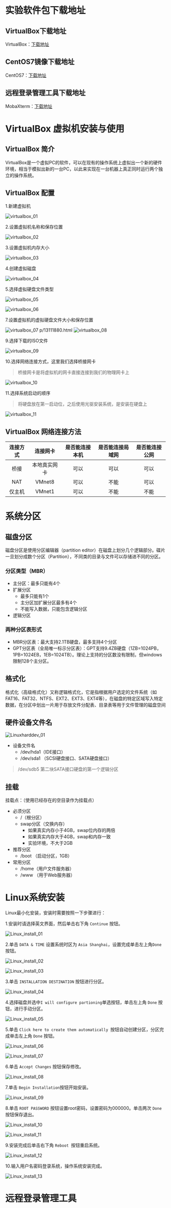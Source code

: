 # 实验软件包下载地址

## VirtualBox下载地址
VirtualBox：[下载地址](https://download.virtualbox.org/virtualbox/6.1.10/VirtualBox-6.1.10-138449-Win.exe)

## CentOS7镜像下载地址

CentOS7：[下载地址](https://mirrors.tuna.tsinghua.edu.cn/centos/7/isos/x86_64/CentOS-7-x86_64-Everything-2003.iso)

## 远程登录管理工具下载地址

MobaXterm：[下载地址](https://mobaxterm.mobatek.net/download.html)

# VirtualBox 虚拟机安装与使用

## VirtualBox 简介

VirtualBox是一个虚拟PC的软件，可以在现有的操作系统上虚拟出一个新的硬件环境，相当于模拟出新的一台PC，以此来实现在一台机器上真正同时运行两个独立的操作系统。

## VirtualBox 配置

1.新建虚拟机

![virtualbox_01](https://cdn.jsdelivr.net/gh/ylighgh/BlogParkCDN@master/images/virtualbox_01.png)

2.设置虚拟机名称和保存位置

![virtualbox_02](https://cdn.jsdelivr.net/gh/ylighgh/BlogParkCDN@master/images/virtualbox_02.png)

3.设置虚拟机内存大小

![virtualbox_03](https://cdn.jsdelivr.net/gh/ylighgh/BlogParkCDN@master/images/virtualbox_03.png)

4.创建虚拟磁盘

![virtualbox_04](https://cdn.jsdelivr.net/gh/ylighgh/BlogParkCDN@master/images/virtualbox_04.png)

5.选择虚拟硬盘文件类型

![virtualbox_05](https://cdn.jsdelivr.net/gh/ylighgh/BlogParkCDN@master/images/virtualbox_05.png)

![virtualbox_06](https://cdn.jsdelivr.net/gh/ylighgh/BlogParkCDN@master/images/virtualbox_06.png)

7.设置虚拟机的虚拟硬盘文件大小和保存位置

![virtualbox_07](https://cdn.jsdelivr.net/gh/ylighgh/BlogParkCDN@master/images/virtualbox_07.png)
p/13111880.html
![virtualbox_08](https://cdn.jsdelivr.net/gh/ylighgh/BlogParkCDN@master/images/virtualbox_08.png)

9.选择下载的ISO文件

![virtualbox_09](https://cdn.jsdelivr.net/gh/ylighgh/BlogParkCDN@master/images/virtualbox_09.png)

10.选择网络连接方式，这里我们选择桥接网卡
>桥接网卡是将虚拟机的网卡直接连接到我们的物理网卡上

![virtualbox_10](https://cdn.jsdelivr.net/gh/ylighgh/BlogParkCDN@master/images/virtualbox_10.png)

11.选择系统启动的顺序
>将硬盘放在第一启动位，之后使用光驱安装系统，是安装在硬盘上

![virtualbox_11](https://cdn.jsdelivr.net/gh/ylighgh/BlogParkCDN@master/images/virtualbox_11.png)


## VirtualBox 网络连接方法

| 连接方式 | 连接网卡 |是否能连接本机 |是否能连接局域网 |是否能连接公网 |
| :----:|:----: | :----: | :----: |  :----: | 
| 桥接 | 本地真实网卡 |可以 |可以 |可以 |
| NAT | VMnet8 |可以 |不能 |可以 |
| 仅主机 | VMnet1|可以 |不能 |不能 |

# 系统分区

## 磁盘分区

磁盘分区是使用分区编辑器（partition editor）在磁盘上划分几个逻辑部分。碟片一旦划分成数个分区（Partition），不同类的目录与文件可以存储进不同的分区。
 
### 分区类型（MBR）

- 主分区：最多只能有4个
- 扩展分区
    - 最多只能有1个
    - 主分区加扩展分区最多有4个
    - 不能写入数据，只能包含逻辑分区
- 逻辑分区

### 两种分区表形式

* MBR分区表：最大支持2.1TB硬盘，最多支持4个分区
* GPT分区表（全局唯一标示分区表）：GPT支持9.4ZB硬盘（1ZB=1024PB，1PB=1024EB，1EB=1024TB）。理论上支持的分区数没有限制，但windows限制128个主分区。
 
## 格式化

格式化（高级格式化）又称逻辑格式化，它是指根据用户选定的文件系统（如FAT16、FAT32、NTFS、EXT2、EXT3、EXT4等），在磁盘的特定区域写入特定数据，在分区中划出一片用于存放文件分配表、目录表等用于文件管理的磁盘空间

## 硬件设备文件名

![Linuxharddev_01](https://cdn.jsdelivr.net/gh/ylighgh/BlogParkCDN@master/images/Linuxharddev_01.png)

- 设备文件名
    - /dev/hda1（IDE接口）
    - /dev/sda1 （SCSI硬盘接口、SATA硬盘接口）

> /dev/sdb5 第二块SATA接口硬盘的第一个逻辑分区

## 挂载
挂载点：（使用已经存在的空目录作为挂载点）

- 必须分区
    - /（根分区）
    - swap分区（交换内存）
        - 如果真实内存小于4GB，swap位内存的两倍
        - 如果真实内存大于4GB，swap和内存一致
        - 实验环境，不大于2GB
- 推荐分区
    - /boot （启动分区，1GB）
- 常用分区
    - /home（用户文件服务器）
    - /www （用于Web服务器）


# Linux系统安装

Linux最小化安装，安装时需要按照一下步骤进行：

1.安装时请选择英文界面，然后单击右下角  `Continue` 按钮。

![Linux_install_01](https://cdn.jsdelivr.net/gh/ylighgh/BlogParkCDN@master/images/Linux_install_01.png)

2.单击 `DATA & TIME` 设置系统时区为 `Asia Shanghai`，设置完成单击左上角` Done `按钮。

![Linux_install_02](https://cdn.jsdelivr.net/gh/ylighgh/BlogParkCDN@master/images/Linux_install_02.png)

![Linux_install_03](https://cdn.jsdelivr.net/gh/ylighgh/BlogParkCDN@master/images/Linux_install_03.png)

3.单击 `INSTALLATION DESTINATION` 按钮进行分区。

![Linux_install_04](https://cdn.jsdelivr.net/gh/ylighgh/BlogParkCDN@master/images/Linux_install_04.png)

4.选择磁盘并选中` I will configure partioning `单选按钮，单击左上角 `Done` 按钮，进行手动分区。

![Linux_install_05](https://cdn.jsdelivr.net/gh/ylighgh/BlogParkCDN@master/images/Linux_install_05.png)

5.单击 `Click here to create them automatically `按钮自动创建分区，分区完成单击左上角 `Done` 按钮。

![Linux_install_06](https://cdn.jsdelivr.net/gh/ylighgh/BlogParkCDN@master/images/Linux_install_06.png)


![Linux_install_07](https://cdn.jsdelivr.net/gh/ylighgh/BlogParkCDN@master/images/Linux_install_07.png)


6.单击 `Accept Changes` 按钮保存修改。

![Linux_install_08](https://cdn.jsdelivr.net/gh/ylighgh/BlogParkCDN@master/images/Linux_install_08.png)

7.单击 `Begin Installation`按钮开始安装。

![Linux_install_09](https://cdn.jsdelivr.net/gh/ylighgh/BlogParkCDN@master/images/Linux_install_09.png)

8.单击 `ROOT PASSWORD` 按钮设置root密码，设置密码为000000。单击两次 `Done` 按钮保存退出。

![Linux_install_10](https://cdn.jsdelivr.net/gh/ylighgh/BlogParkCDN@master/images/Linux_install_10.png)

![Linux_install_11](https://cdn.jsdelivr.net/gh/ylighgh/BlogParkCDN@master/images/Linux_install_11.png)

9.安装完成后单击右下角 `Reboot `按钮重启系统。

![Linux_install_12](https://cdn.jsdelivr.net/gh/ylighgh/BlogParkCDN@master/images/Linux_install_12.png)

10.输入用户名密码登录系统，操作系统安装完成。

![Linux_install_13](https://cdn.jsdelivr.net/gh/ylighgh/BlogParkCDN@master/images/Linux_install_13.png)

# 远程登录管理工具